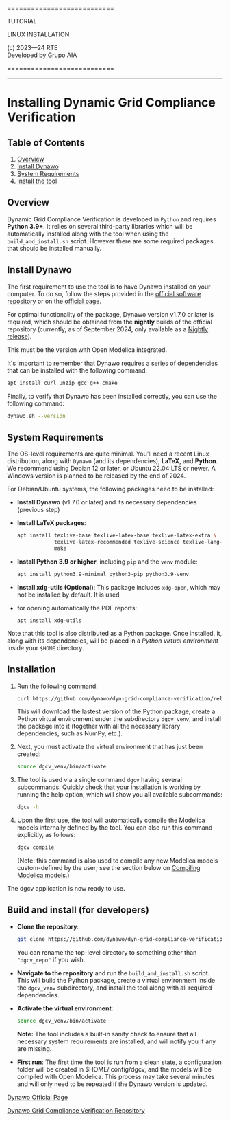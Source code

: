 ===========================

TUTORIAL

LINUX INSTALLATION

(c) 2023&mdash;24 RTE  
Developed by Grupo AIA

===========================

--------------------------------------------------------------------------------

# Installing Dynamic Grid Compliance Verification

## Table of Contents

1. [Overview](#Overview)
2. [Install Dynawo](#Install-Dynawo)
3. [System Requirements](#System-Requirements)
4. [Install the tool](#Install-the-tool)

## Overview

Dynamic Grid Compliance Verification is developed in `Python` and requires 
**Python 3.9+**. It relies on several third-party libraries which will be 
automatically installed along with the tool when using the `build_and_install.sh` 
script. However there are some required packages that should be installed manually.

## Install Dynawo
The first requirement to use the tool is to have Dynawo installed on your computer. 
To do so, follow the steps provided in the [official software repository](https://github.com/dynawo/dynawo) or 
on the [official page](https://dynawo.github.io/install/).

For optimal functionality of the package, Dynawo version v1.7.0 or later is required, 
which should be obtained from the **nightly** builds of the official repository 
(currently, as of September 2024, only available as a [Nightly release](https://github.com/dynawo/dynawo/releases)).

This must be the version with Open Modelica integrated.

It's important to remember that Dynawo requires a series of dependencies that can be 
installed with the following command:

```bash
apt install curl unzip gcc g++ cmake
```

Finally, to verify that Dynawo has been installed correctly, you can use the following 
command:

```bash
dynawo.sh --version
```

## System Requirements

The OS-level requirements are quite minimal. You’ll need a recent Linux distribution, 
along with `Dynawo` (and its dependencies), **LaTeX**, and **Python**. We recommend 
using Debian 12 or later, or Ubuntu 22.04 LTS or newer. A Windows version is planned 
to be released by the end of 2024.

For Debian/Ubuntu systems, the following packages need to be installed:

* **Install Dynawo** (v1.7.0 or later) and its necessary dependencies (previous step)

* **Install LaTeX packages**:

    ```bash
    apt install texlive-base texlive-latex-base texlive-latex-extra \
                texlive-latex-recommended texlive-science texlive-lang-french \
                make
    ```

* **Install Python 3.9 or higher**, including `pip` and the `venv` module:

    ```bash
    apt install python3.9-minimal python3-pip python3.9-venv
    ```
    
 
* **Install xdg-utils (Optional)**: 
   This package includes `xdg-open`, which may not be installed by default. It is used 
* for opening automatically the PDF reports:

    ```
    apt install xdg-utils
    ```

Note that this tool is also distributed as a Python package. Once installed, it, along 
with its dependencies, will be placed in a *Python virtual environment* inside your 
`$HOME` directory.

## Installation

1. Run the following command:

   ```bash
   curl https://github.com/dynawo/dyn-grid-compliance-verification/releases/download/v0.6.0/linux_install.sh | bash
   ```

   This will download the lastest version of the Python package,
   create a Python virtual environment under the subdirectory `dgcv_venv`, and
   install the package into it (together with all the necessary library 
   dependencies, such as NumPy, etc.).

2. Next, you must activate the virtual environment that has just been created: 
   ```bash
   source dgcv_venv/bin/activate
   ```

3. The tool is used via a single command `dgcv` having several subcommands. Quickly
   check that your installation is working by running the help option, which will show
   you all available subcommands:
   ```bash
   dgcv -h
   ```

4. Upon the first use, the tool will automatically compile the Modelica models
   internally defined by the tool. You can also run this command explicitly, as follows:
   ```bash
   dgcv compile
   ```
   (Note: this command is also used to compile any new Modelica models custom-defined by the
   user; see the section below on [Compiling Modelica models](#compiling-modelica-models).)
   
The dgcv application is now ready to use.


## Build and install (for developers)

* **Clone the repository**:

    ```bash
    git clone https://github.com/dynawo/dyn-grid-compliance-verification dgcv_repo
    ```

    You can rename the top-level directory to something other than `"dgcv_repo"` if you wish.

* **Navigate to the repository** and run the `build_and_install.sh` script. This will 
  build the Python package, create a virtual environment inside the `dgcv_venv` 
  subdirectory, and install the tool along with all required dependencies.

* **Activate the virtual environment**:

    ```bash
    source dgcv_venv/bin/activate
    ```

    **Note:** The tool includes a built-in sanity check to ensure that all necessary system 
              requirements are installed, and will notify you if any are missing.
    

* **First run**:
The first time the tool is run from a clean state, a configuration folder will be created
in $HOME/.config/dgcv, and the models will be compiled with Open Modelica. This process
may take several minutes and will only need to be repeated if the Dynawo version is updated.

[Dynawo Official Page](https://dynawo.github.io/)

[Dynawo Grid Compliance Verification Repository](https://github.com/dynawo/dyn-grid-compliance-verification/)
